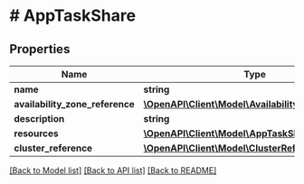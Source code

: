 # # AppTaskShare

## Properties

Name | Type | Description | Notes
------------ | ------------- | ------------- | -------------
**name** | **string** |  |
**availability_zone_reference** | [**\OpenAPI\Client\Model\AvailabilityZoneReference**](AvailabilityZoneReference.md) |  | [optional]
**description** | **string** |  | [optional]
**resources** | [**\OpenAPI\Client\Model\AppTaskShareResources**](AppTaskShareResources.md) |  |
**cluster_reference** | [**\OpenAPI\Client\Model\ClusterReference**](ClusterReference.md) |  | [optional]

[[Back to Model list]](../../README.md#models) [[Back to API list]](../../README.md#endpoints) [[Back to README]](../../README.md)

